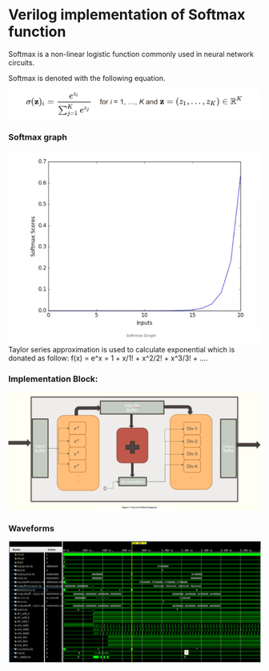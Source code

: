 # Verilog implementation of Softmax function
Softmax is a non-linear logistic function commonly used in neural network circuits.

Softmax is denoted with the following equation.

![Softmax equation](waveform/smax.png)
### Softmax graph
 ![Softmax graph](waveform/graph.PNG)
Taylor series approximation is used to calculate exponential which is donated as follow: 
    f(x) = e^x = 1 + x/1! + x^2/2! + x^3/3! + ....
    
### Implementation Block:
 ![Block Diagram](waveform/Capture.PNG)

### Waveforms
 ![softmax waveform](waveform/softmax.png)
